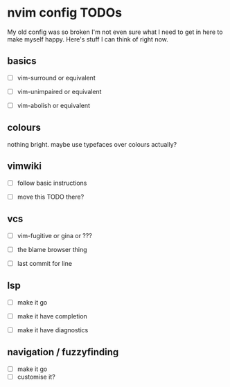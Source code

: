 # nvim config TODOs

My old config was so broken I'm not even sure what I need to get in
here to make myself happy. Here's stuff I can think of right now.


## basics

- [ ] vim-surround or equivalent
- [ ] vim-unimpaired or equivalent
- [ ] vim-abolish or equivalent


## colours

nothing bright. maybe use typefaces over colours actually?


## vimwiki

- [ ] follow basic instructions
- [ ] move this TODO there?


## vcs
- [ ] vim-fugitive or gina or ???
- [ ] the blame browser thing
- [ ] last commit for line


## lsp
- [ ] make it go
- [ ] make it have completion
- [ ] make it have diagnostics


## navigation / fuzzyfinding
- [ ] make it go
- [ ] customise it?
